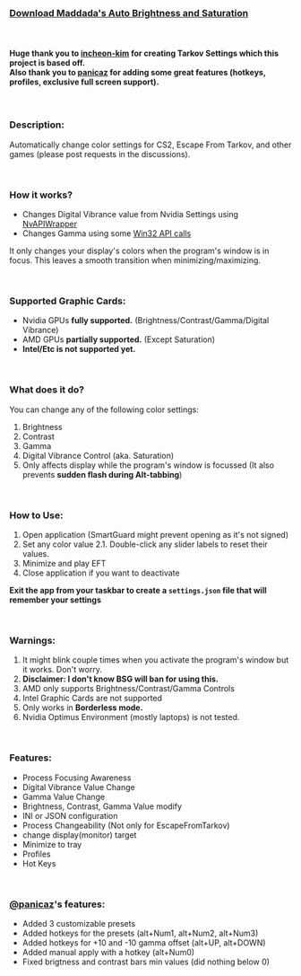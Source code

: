 <br/>

<h3 align="left">
    <b><a href="https://github.com/maddada/auto-brightness-and-saturation/releases/latest"> Download Maddada's Auto Brightness and Saturation </a></b>      
</h3>

<br/>

<h4>
    Huge thank you to <a href="https://github.com/incheon-kim">incheon-kim</a> for creating Tarkov Settings which this project is based off. <br/>
    Also thank you to <a href="https://github.com/panicaz">panicaz</a> for adding some great features (hotkeys, profiles, exclusive full screen support).
</h4>

<br/>

### Description:
Automatically change color settings for CS2, Escape From Tarkov, and other games (please post requests in the discussions).

<br/>

### How it works?
- Changes Digital Vibrance value from Nvidia Settings using [NvAPIWrapper](https://github.com/falahati/NvAPIWrapper)
- Changes Gamma using some [Win32 API calls](https://docs.microsoft.com/en-us/windows/win32/api/wingdi/nf-wingdi-setdevicegammaramp)

It only changes your display's colors when the program's window is in focus.
This leaves a smooth transition when minimizing/maximizing.

<br/>

### Supported Graphic Cards:
- Nvidia GPUs **fully supported.** (Brightness/Contrast/Gamma/Digital Vibrance)
- AMD GPUs **partially supported.** (Except Saturation)
- **Intel/Etc is not supported yet.**

<br/>

### What does it do?
You can change any of the following color settings:
1. Brightness
2. Contrast
3. Gamma
4. Digital Vibrance Control (aka. Saturation)
5. Only affects display while the program's window is focussed (It also prevents **sudden flash during Alt-tabbing**)

<br/>

### How to Use:
1. Open application (SmartGuard might prevent opening as it's not signed)
2. Set any color value
2.1. Double-click any slider labels to reset their values.
3. Minimize and play EFT
4. Close application if you want to deactivate

**Exit the app from your taskbar to create a `settings.json` file that will remember your settings**

<br/>

### Warnings:
1. It might blink couple times when you activate the program's window but it works. Don't worry.
2. **Disclaimer: I don't know BSG will ban for using this.**
3. AMD only supports Brightness/Contrast/Gamma Controls
4. Intel Graphic Cards are not supported
5. Only works in **Borderless mode.**
6. Nvidia Optimus Environment (mostly laptops) is not tested.

<br/>

### Features:
- Process Focusing Awareness
- Digital Vibrance Value Change
- Gamma Value Change
- Brightness, Contrast, Gamma Value modify
- INI or JSON configuration
- Process Changeability (Not only for EscapeFromTarkov)
- change display(monitor) target
- Minimize to tray
- Profiles
- Hot Keys

<br/>

### [@panicaz](https://github.com/panicaz)'s features:
- Added 3 customizable presets 
- Added hotkeys for the presets (alt+Num1, alt+Num2, alt+Num3)
- Added hotkeys for +10 and -10 gamma offset (alt+UP, alt+DOWN)
- Added manual apply with a hotkey (alt+Num0)
- Fixed brigtness and contrast bars min values (did nothing below 0)
